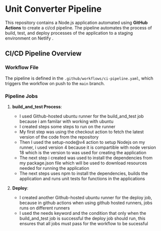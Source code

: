 # Unit Converter Pipeline

This repository contains a Node.js application automated using **GitHub Actions** to create a ci/cd pipeline. The pipeline automates the process of build, test, and deploy processes of the application to a staging environment on Netlify .

## CI/CD Pipeline Overview

### Workflow File

The pipeline is defined in the `.github/workflows/ci-pipeline.yaml`, which triggers the workflow on push to the `main` branch.

### Pipeline Jobs

1. **build_and_test Process**:
   - I used Github-hosted ubuntu runner for the build_and_test job because i am familar with working with ubuntu
   - I created steps some steps to run on the runner
   - My first step was using the checkout action to fetch the latest version of the code from the repository
   - Then I used the setup-node@v4 action to setup Nodejs on my runner, i used version 4 because it is compartible with node version 18 which is the version to was used for creating the application
   - The next step i created was used to install the dependencies from my package.json file which will be used to download resources needed for running the application
   - The next steps uses npm to install the dependencies, builds the application and runs unit tests for functions in the applications

3. **Deploy**:
   - I created another Github-hosted ubuntu runner for the deploy job, because in github actions when using github hosted runners, jobs runs on different runners
   - I used the needs keyword and the condition that only when the build_and_test job is successful the deploy job should run, this ensures that all jobs must pass for the workflow to be sucessful